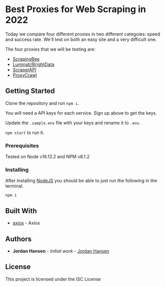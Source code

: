 # Best Proxies for Web Scraping in 2022

Today we compare four different proxies in two different categoies: speed and success rate. We'll test on both an easy site and a very difficult one.

The four proxies that we will be testing are:

- [ScrapingBee](https://www.scrapingbee.com?fpr=jordan-hansen52)
- [Luminati/BrightData](https://brightdata.grsm.io/jordanhansen6276)
- [ScraperAPI](https://www.scraperapi.com?fpr=jbsg)
- [ProxyCrawl](https://proxycrawl.com/?s=ukQB9Fqz)

## Getting Started

Clone the repository and run `npm i`.

You will need a API keys for each service. Sign up above to get the keys.

Update the `.sample.env` file with your keys and rename it to `.env`.

`npm start` to run it.

### Prerequisites

Tested on Node v16.13.2 and NPM v8.1.2

### Installing

After installing [NodeJS](https://nodejs.org/en/) you should be able to just run the following in the terminal.

```
npm i
```

## Built With

* [axios](https://github.com/axios/axios) - Axios

## Authors

* **Jordan Hansen** - *Initial work* - [Jordan Hansen](https://github.com/aarmora)


## License

This project is licensed under the ISC License